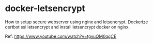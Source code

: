 # docker-letsencrypt
How to setup secure webserver using nginx and letsencrypt. Dockerize certbot ssl letsencrypt and install letsencrypt docker on nginx.



Ref: https://www.youtube.com/watch?v=tgvuQM0qgCE

